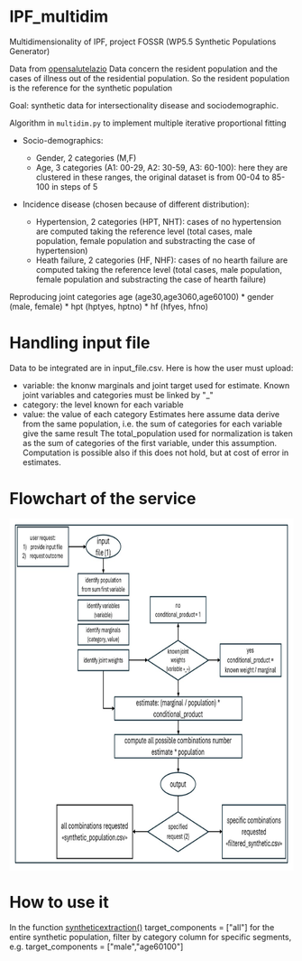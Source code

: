 # IPF_multidim
Multidimensionality of IPF, project FOSSR (WP5.5 Synthetic Populations Generator)

Data from [opensalutelazio](https://www.opensalutelazio.it/salute/stato_salute.php?stato_salute) Data concern the resident population and the cases of illness out of the residential population. So the resident population is the reference for the synthetic population

Goal: synthetic data for intersectionality disease and sociodemographic.

Algorithm in ```multidim.py``` to implement multiple iterative proportional fitting

* Socio-demographics:
   + Gender, 2 categories (M,F)
   + Age, 3 categories (A1: 00-29, A2: 30-59, A3: 60-100): here they are clustered in these ranges, the original dataset is from 00-04 to 85-100 in steps of 5
     
* Incidence disease (chosen because of different distribution):
   + Hypertension, 2 categories (HPT, NHT): cases of no hypertension are computed taking the reference level (total cases, male population, female population and substracting the case of hypertension)
   + Heath failure, 2 categories (HF, NHF): cases of no hearth failure are computed taking the reference level (total cases, male population, female population and substracting the case of hearth failure)

Reproducing joint categories age (age30,age3060,age60100) * gender (male, female) * hpt (hptyes, hptno) * hf (hfyes, hfno)

# Handling input file

Data to be integrated are in input_file.csv. Here is how the user must upload:
* variable: the knonw marginals and joint target used for estimate. Known joint variables and categories must be linked by "_"
* category: the level known for each variable
* value: the value of each category
Estimates here assume data derive from the same population, i.e. the sum of categories for each variable give the same result
The total_population used for normalization is taken as the sum of categories of the first variable, under this assumption.
Computation is possible also if this does not hold, but at cost of error in estimates.

# Flowchart of the service

<div align="center" style="background-color:white; padding:10px; display:inline-block;">
  <img src="images/picture.jpg" alt="Alt text" width="700" height="600"/>
</div>

# How to use it

In the function [syntheticextraction()](https://github.com/RoccoPaolillo/IPF_multidim/blob/fe4028a2aa2d4bb09b77c771c21a761b52446807/synthpopgen.py#L114) target_components = ["all"] for the entire synthetic population, filter by category column for specific segments, e.g. target_components = ["male","age60100"]
